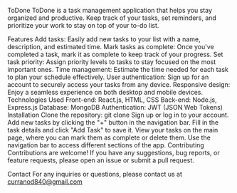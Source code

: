 ToDone
ToDone is a task management application that helps you stay organized and productive. Keep track of your tasks, set reminders, and prioritize your work to stay on top of your to-do list.

Features
Add tasks: Easily add new tasks to your list with a name, description, and estimated time.
Mark tasks as complete: Once you've completed a task, mark it as complete to keep track of your progress.
Set task priority: Assign priority levels to tasks to stay focused on the most important ones.
Time management: Estimate the time needed for each task to plan your schedule effectively.
User authentication: Sign up for an account to securely access your tasks from any device.
Responsive design: Enjoy a seamless experience on both desktop and mobile devices.
Technologies Used
Front-end: React.js, HTML, CSS
Back-end: Node.js, Express.js
Database: MongoDB
Authentication: JWT (JSON Web Tokens)
Installation
Clone the repository: git clone [<repository-url>](https://github.com/curranod/ToDone)
Sign up or log in to your account.
Add new tasks by clicking the "+" button in the navigation bar.
Fill in the task details and click "Add Task" to save it.
View your tasks on the main page, where you can mark them as complete or delete them.
Use the navigation bar to access different sections of the app.
Contributing
Contributions are welcome! If you have any suggestions, bug reports, or feature requests, please open an issue or submit a pull request.

Contact
For any inquiries or questions, please contact us at curranod840@gmail.com
